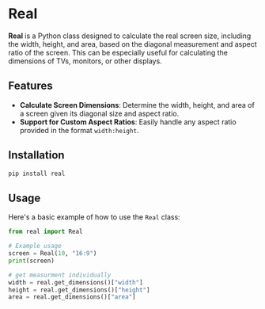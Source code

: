 # Real

**Real** is a Python class designed to calculate the real screen size, including the width, height, and area, based on the diagonal measurement and aspect ratio of the screen. This can be especially useful for calculating the dimensions of TVs, monitors, or other displays.

## Features

- **Calculate Screen Dimensions**: Determine the width, height, and area of a screen given its diagonal size and aspect ratio.
- **Support for Custom Aspect Ratios**: Easily handle any aspect ratio provided in the format `width:height`.

## Installation

```python
pip install real
```
## Usage

Here's a basic example of how to use the `Real` class:

```python
from real import Real

# Example usage
screen = Real(10, "16:9")
print(screen)

# get measurment individually
width = real.get_dimensions()["width"]
height = real.get_dimensions()["height"]
area = real.get_dimensions()["area"]
```


